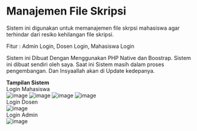 # Manajemen File Skripsi

Sistem ini digunakan untuk memanajemen file skrpsi mahasiswa agar terhindar dari resiko kehilangan file skripsi.

Fitur : Admin Login, Dosen Login, Mahasiswa Login

Sistem ini Dibuat Dengan Menggunakan PHP Native dan Boostrap. Sistem ini dibuat sendiri oleh saya.
Saat ini Sistem masih dalam proses pengembangan. Dan Insyaallah akan di Update kedepanya.

**Tampilan Sistem**
<br />
Login Mahasiswa
<br />
![image](https://user-images.githubusercontent.com/98677425/151691734-da32e5d9-3264-4bf5-80cf-10ab1304a79a.png)
![image](https://user-images.githubusercontent.com/98677425/151691766-79bf1cb3-4a96-47d2-a36d-d43b607358e6.png)
![image](https://user-images.githubusercontent.com/98677425/151691777-a6838f0f-d139-412e-9a35-9680569c1b2c.png)
![image](https://user-images.githubusercontent.com/98677425/151691787-5579e09f-c455-42c4-8a47-3016a303ad8f.png)
<br />
Login Dosen
<br />
![image](https://user-images.githubusercontent.com/98677425/151691904-b228bda6-8b03-4f4f-8587-7d1c447c03b1.png)
<br />
Login Admin
<br />
![image](https://user-images.githubusercontent.com/98677425/151692008-e5a170a0-e28c-4ab4-9ffb-db2ad56c67a6.png)



